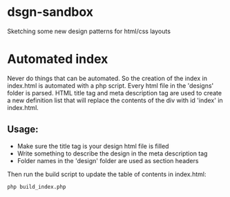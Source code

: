 # dsgn-sandbox
Sketching some new design patterns for html/css layouts

# Automated index
Never do things that can be automated. So the creation of the index in index.html is automated with a php script.
Every html file in the 'designs' folder is parsed. HTML title tag and meta description tag are used to create a new definition list that will replace the contents of the div with id 'index' in index.html.

## Usage:

- Make sure the title tag is your design html file is filled
- Write something to describe the design in the meta description tag
- Folder names in the 'design' folder are used as section headers

Then run the build script to update the table of contents in index.html:

    php build_index.php
